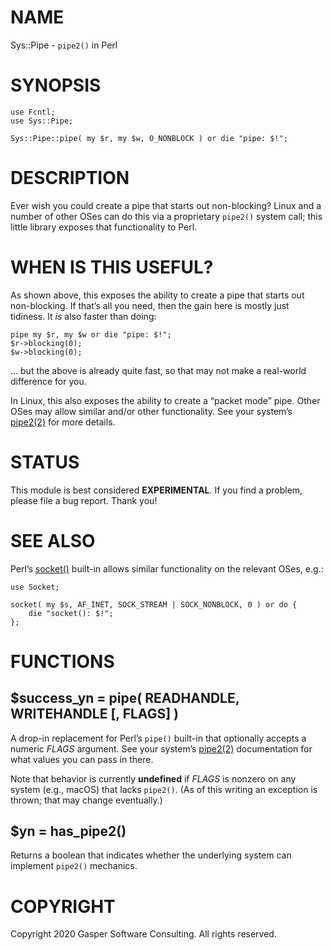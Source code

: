 # NAME

Sys::Pipe - `pipe2()` in Perl

# SYNOPSIS

    use Fcntl;
    use Sys::Pipe;

    Sys::Pipe::pipe( my $r, my $w, O_NONBLOCK ) or die "pipe: $!";

# DESCRIPTION

Ever wish you could create a pipe that starts out non-blocking?
Linux and a number of other OSes can do this via a proprietary `pipe2()`
system call; this little library exposes that functionality to Perl.

# WHEN IS THIS USEFUL?

As shown above, this exposes the ability to create a pipe that starts
out non-blocking. If that’s all you need, then the gain here is mostly just
tidiness. It _is_ also faster than doing:

    pipe my $r, my $w or die "pipe: $!";
    $r->blocking(0);
    $w->blocking(0);

… but the above is already quite fast, so that may not make a real-world
difference for you.

In Linux, this also exposes the ability to create a “packet mode” pipe.
Other OSes may allow similar and/or other functionality. See your
system’s [pipe2(2)](http://man.he.net/man2/pipe2) for more details.

# STATUS

This module is best considered **EXPERIMENTAL**. If you find a problem,
please file a bug report. Thank you!

# SEE ALSO

Perl’s [socket()](https://metacpan.org/pod/perlfunc#socket-SOCKET-DOMAIN-TYPE-PROTOCOL)
built-in allows similar functionality on the relevant OSes, e.g.:

    use Socket;

    socket( my $s, AF_INET, SOCK_STREAM | SOCK_NONBLOCK, 0 ) or do {
        die "socket(): $!";
    };

# FUNCTIONS

## $success\_yn = pipe( READHANDLE, WRITEHANDLE \[, FLAGS\] )

A drop-in replacement for Perl’s `pipe()` built-in that optionally
accepts a numeric _FLAGS_ argument. See your system’s [pipe2(2)](http://man.he.net/man2/pipe2)
documentation for what values you can pass in there.

Note that behavior is currently **undefined** if _FLAGS_ is nonzero on
any system (e.g., macOS) that lacks `pipe2()`. (As of this writing an
exception is thrown; that may change eventually.)

## $yn = has\_pipe2()

Returns a boolean that indicates whether the underlying system can
implement `pipe2()` mechanics.

# COPYRIGHT

Copyright 2020 Gasper Software Consulting. All rights reserved.
